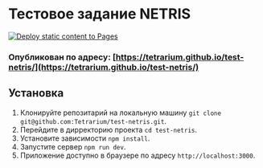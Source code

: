 # Тестовое задание NETRIS

[![Deploy static content to Pages](https://github.com/Tetrarium/test-netris/actions/workflows/jekyll-gh-pages.yml/badge.svg)](https://github.com/Tetrarium/test-netris/actions/workflows/jekyll-gh-pages.yml)

### Опубликован по адресу: [https://tetrarium.github.io/test-netris/](https://tetrarium.github.io/test-netris/)

## Установка
1. Клонируйте репозитарий на локальную машину `git clone git@github.com:Tetrarium/test-netris.git`.
2. Перейдите в дирректорию проекта `cd test-netris`.
3. Установите зависимости `npm install`.
4. Запустите сервер `npm run dev`.
5. Приложение доступно в браузере по адресу `http://localhost:3000`.
